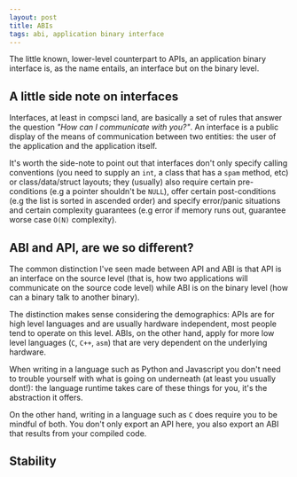 ```yaml
---
layout: post
title: ABIs
tags: abi, application binary interface
---
```


The little known, lower-level counterpart to APIs, an application
binary interface is, as the name entails, an interface but on
the binary level.

## A little side note on interfaces

Interfaces, at least in compsci land, are basically a set of
rules that answer the question *"How can I communicate with you?"*. An interface is a public display of the means of communication between two entities: the user of the application and the application itself.

It's worth the side-note to point out that interfaces don't only specify calling conventions (you need to supply an `int`, a class that has a `spam` method, etc) or class/data/struct layouts; they (usually) also require certain pre-conditions (e.g a pointer shouldn't be `NULL`), offer certain post-conditions (e.g the list is sorted in ascended order) and specify error/panic situations and certain complexity guarantees (e.g error if memory runs out, guarantee worse case `O(N)` complexity).

## ABI and API, are we so different?

The common distinction I've seen made between API and ABI is that API is an interface on the source level (that is, how two applications will communicate
on the source code level) while ABI is on the binary level (how can a binary
talk to another binary).

The distinction makes sense considering the demographics: APIs are for high level languages and are usually hardware independent, most people tend to operate on this level. ABIs, on the other hand, apply for more low level languages (`C`, `C++`, `asm`) that are very dependent on the underlying hardware.

When writing in a language such as Python and Javascript you don't need to trouble yourself with what is going on underneath (at least
you usually dont!): the language runtime takes care of these things for you,
it's the abstraction it offers.

On the other hand, writing in a language such as `C` does require you to be
mindful of both. You don't only export an API here, you also export an ABI that results from your compiled code.  

## Stability



[linuxstandardbase]: https://en.wikipedia.org/wiki/Linux_Standard_Base
[itaniumabi]: https://itanium-cxx-abi.github.io/cxx-abi/abi.html
[_seelater]: https://www.reddit.com/r/cpp/comments/fc2qqv/abi_breaks_not_just_about_rebuilding/
[nodejsabi]: https://nodejs.org/uk/docs/guides/abi-stability/
[systemvabi]: https://wiki.osdev.org/System_V_ABI
[redhatabi]: https://accu.org/content/conf2015/JonathanWakely-What%20Is%20An%20ABI%20And%20Why%20Is%20It%20So%20Complicated.pdf
[pyabi]: https://www.python.org/dev/peps/pep-0384/
[wikiabi]: https://en.wikipedia.org/wiki/Binary-code_compatibility
[abibreak]: https://www.acodersjourney.com/20-abi-breaking-changes/
[bincompkde]: https://community.kde.org/Policies/Binary_Compatibility_Issues_With_C%2B%2B
[apiabiyt]: https://www.youtube.com/watch?v=k9PLRAnnEmE
[apiabitytnotes]: https://github.com/CppCon/CppCon2017/blob/master/Presentations/API%20%26%20ABI%20Versioning/API%20%26%20ABI%20Versioning%20-%20Mathieu%20Ropert%20-%20CppCon%202017.pdf

[_seelater2]: https://news.ycombinator.com/item?id=18827460
[_seelater3]: https://en.wikipedia.org/wiki/X32_ABI
[_seelater4]: https://en.wikipedia.org/wiki/Linux_Standard_Base
[_seelater5]: https://nibblestew.blogspot.com/2019/11/some-intricacies-of-abi-stability.html
